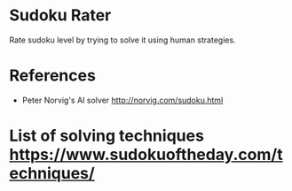 # Sudoku Rater

Rate sudoku level by trying to solve it using human strategies.




# References
* Peter Norvig's AI solver http://norvig.com/sudoku.html
# List of solving techniques https://www.sudokuoftheday.com/techniques/
